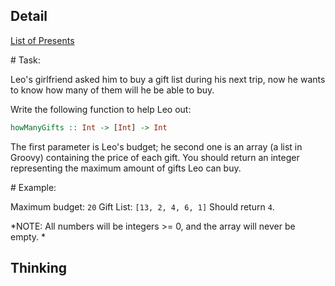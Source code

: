 ## Detail

[List of Presents](https://www.codewars.com/kata/list-of-presents/train/haskell)

\# Task:

Leo's girlfriend asked him to buy a gift list during his next trip, now he wants to know how many of them will he be able to buy.

Write the following function to help Leo out:

```haskell
howManyGifts :: Int -> [Int] -> Int
```

The first parameter is Leo's budget; he second one is an array (a list in Groovy) containing the price of each gift. You should return an integer representing the maximum amount of gifts Leo can buy.

\# Example:

Maximum budget: `20`
Gift List: `[13, 2, 4, 6, 1]`
Should return `4`.

*NOTE: All numbers will be integers >= 0, and the array will never be empty. *

## Thinking

